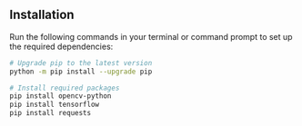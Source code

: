 ## Installation

Run the following commands in your terminal or command prompt to set up the required dependencies:

```bash
# Upgrade pip to the latest version
python -m pip install --upgrade pip

# Install required packages
pip install opencv-python
pip install tensorflow
pip install requests
